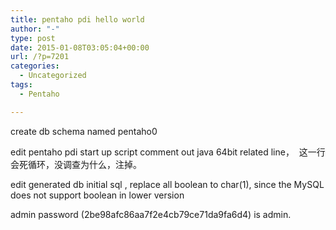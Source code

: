 ```yaml
---
title: pentaho pdi hello world
author: "-"
type: post
date: 2015-01-08T03:05:04+00:00
url: /?p=7201
categories:
  - Uncategorized
tags:
  - Pentaho

---
```

create db schema named pentaho0

edit pentaho pdi start up script comment out java 64bit related line，  这一行会死循环，没调查为什么，注掉。

edit generated db initial sql , replace all boolean to char(1), since the MySQL does not support boolean in lower version

admin password (2be98afc86aa7f2e4cb79ce71da9fa6d4) is admin.